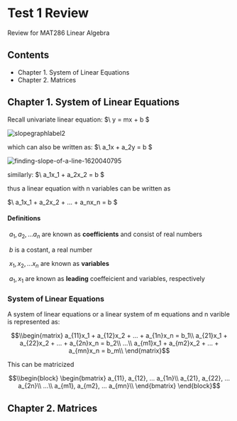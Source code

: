 # Test 1 Review

Review for MAT286 Linear Algebra 

## Contents

- Chapter 1. System of Linear Equations
- Chapter 2. Matrices

## Chapter 1. System of Linear Equations

Recall univariate linear equation: $\ y = mx + b $

![slopegraphlabel2](https://github.com/yunghanjeong/mat286_linalg/assets/11448807/ead1c659-f829-4571-9eae-9db6a4607a01)

which can also be written as: $\ a_1x + a_2y = b $

![finding-slope-of-a-line-1620040795](https://github.com/yunghanjeong/mat286_linalg/assets/11448807/50c3ef9b-4b0e-47b2-b8d3-e061f35de87e)

similarly: $\ a_1x_1 + a_2x_2 = b $

thus a linear equation with n variables can be written as

$\ a_1x_1 + a_2x_2 + ... + a_nx_n = b $

#### Definitions
$\ a_1, a_2,... a_n$ are known as **coefficients** and consist of real numbers

$\ b$ is a costant, a real number

$\ x_1, x_2,... x_n$ are known as **variables**

$\ a_1, x_1$ are known as **leading** coeffeicient and variables, respectively

### System of Linear Equations

A system of linear equations or a linear system of m equations and n varible is represented as:

$$\\begin{matrix}
a_{11}x_1 + a_{12}x_2 + ... + a_{1n}x_n = b_1\\
a_{21}x_1 + a_{22}x_2 + ... + a_{2n}x_n = b_2\\
...\\
a_{m1}x_1 + a_{m2}x_2 + ... + a_{mn}x_n = b_m\\
\end{matrix}$$

This can be matricized 

$$\\begin{block}
\begin{bmatrix}
a_{11}, a_{12}, ... a_{1n}\\
a_{21}, a_{22}, ... a_{2n}\\
...\\
a_{m1}, a_{m2}, ... a_{mn}\\
\end{bmatrix}
\end{block}$$




## Chapter 2. Matrices

